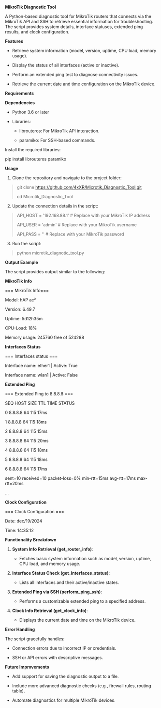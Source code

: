 **MikroTik Diagnostic Tool**

A Python-based diagnostic tool for MikroTik routers that connects via
the MikroTik API and SSH to retrieve essential information for
troubleshooting. The script provides system details, interface statuses,
extended ping results, and clock configuration.

**Features**

-   Retrieve system information (model, version, uptime, CPU load,
    memory usage).

-   Display the status of all interfaces (active or inactive).

-   Perform an extended ping test to diagnose connectivity issues.

-   Retrieve the current date and time configuration on the MikroTik
    device.

**Requirements**

**Dependencies**

-   Python 3.6 or later

-   Libraries:

    -   librouteros: For MikroTik API interaction.

    -   paramiko: For SSH-based commands.

Install the required libraries:

pip install librouteros paramiko

**Usage**

1.  Clone the repository and navigate to the project folder:

> git clone https://github.com/4xXR/Microtik_Diagnostic_Tool.git
>
> cd Microtik_Diagnostic_Tool

2.  Update the connection details in the script:

> API_HOST = \'192.168.88.1\' \# Replace with your MikroTik IP address
>
> API_USER = \'admin\' \# Replace with your MikroTik username
>
> API_PASS = \'\' \# Replace with your MikroTik password

3.  Run the script:

> python microtik_diagnotic_tool.py

**Output Example**

The script provides output similar to the following:

**MikroTik Info**

=== MikroTik Info===

Model: hAP ac²

Version: 6.49.7

Uptime: 5d12h35m

CPU-Load: 18%

Memory usage: 245760 free of 524288

**Interfaces Status**

=== Interfaces status ===

Interface name: ether1 \| Active: True

Interface name: wlan1 \| Active: False

**Extended Ping**

=== Extended Ping to 8.8.8.8 ===

SEQ HOST SIZE TTL TIME STATUS

0 8.8.8.8 64 115 17ms

1 8.8.8.8 64 115 18ms

2 8.8.8.8 64 115 15ms

3 8.8.8.8 64 115 20ms

4 8.8.8.8 64 115 18ms

5 8.8.8.8 64 115 18ms

6 8.8.8.8 64 115 17ms

sent=10 received=10 packet-loss=0% min-rtt=15ms avg-rtt=17ms
max-rtt=20ms

\...

**Clock Configuration**

=== Clock Configuration ===

Date: dec/19/2024

Time: 14:35:12

**Functionality Breakdown**

1.  **System Info Retrieval (get_router_info)**:

    -   Fetches basic system information such as model, version, uptime,
        CPU load, and memory usage.

2.  **Interface Status Check (get_interfaces_status)**:

    -   Lists all interfaces and their active/inactive states.

3.  **Extended Ping via SSH (perform_ping_ssh)**:

    -   Performs a customizable extended ping to a specified address.

4.  **Clock Info Retrieval (get_clock_info)**:

    -   Displays the current date and time on the MikroTik device.

**Error Handling**

The script gracefully handles:

-   Connection errors due to incorrect IP or credentials.

-   SSH or API errors with descriptive messages.

**Future Improvements**

-   Add support for saving the diagnostic output to a file.

-   Include more advanced diagnostic checks (e.g., firewall rules,
    routing table).

-   Automate diagnostics for multiple MikroTik devices.
